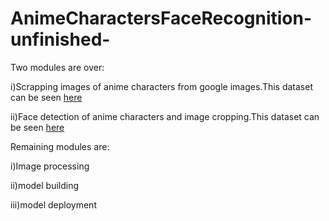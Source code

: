 # AnimeCharactersFaceRecognition-unfinished-

Two modules are over:

i)Scrapping images of anime characters from google images.This dataset can be seen [here](https://drive.google.com/drive/folders/1j_ulqt8LN1cfhJ-D1br70mtMmkvOIF_x?usp=sharing)

ii)Face detection of anime characters and image cropping.This dataset can be seen [here](https://drive.google.com/drive/folders/1N0ChNf5IH-sYFwOgxc8U761lnAHBI9Y7?usp=sharing)





Remaining modules are:

i)Image processing 

ii)model building

iii)model deployment
